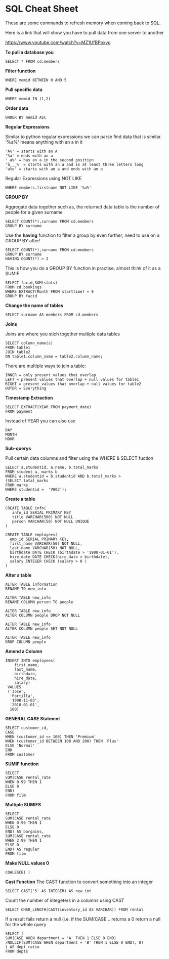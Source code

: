 # SQL Cheat Sheet #
These are some commands to refresh memory when coming back to SQL. 

Here is a link that will show you have to pull data from one server to another

https://www.youtube.com/watch?v=MZ1UfBPoxvg

__To pull a database you__
```
SELECT * FROM cd.members
```
__Filter function__
```
WHERE memid BETWEEN 0 AND 5
```
__Pull specific data__
```
WHERE memid IN (1,2)
```
__Order data__ 
```
ORDER BY memid ASC
```
__Regular Expressions__

Similar to python regular expressions we can parse find data that is similar. '%a%' means anything with an a in it
```
'A%' = starts with an A
'%a' = ends with an a
'_a%' = has an a in the second position
'a___%' = starts with an a and is at least three letters long
'a%o' = starts with an a and ends with an o
```
Regular Expressions using NOT LIKE
```
WHERE members.firstname NOT LIKE '%a%'
```

__GROUP BY__

Aggregate data together such as, the returned data table is the number of people for a given surname
```
SELECT COUNT(*),surname FROM cd.members
GROUP BY surname 
```
Use the __having__ function to filter a group by even further, need to use on a GROUP BY after!
```
SELECT COUNT(*),surname FROM cd.members
GROUP BY surname
HAVING COUNT(*) > 2
```
This is how you do a GROUP BY function in practise, almost think of it as a SUMIF
```
SELECT facid,SUM(slots)
FROM cd.bookings
WHERE EXTRACT(Month FROM starttime) = 9
GROUP BY facid
```
__Change the name of tables__
```
SELECT surname AS members FROM cd.members
```
__Joins__

Joins are where you stich together multiple data tables
```
SELECT column_name(s)
FROM table1
JOIN table2
ON table1.column_name = table2.column_name;
```
There are multiple ways to join a table:
```
INNER = only present values that overlap
LEFT = present values that overlap + null values for table1
RIGHT = present values that overlap + null values for table2
OUTER = Everything
```
__Timestamp Extraction__ 
```
SELECT EXTRACT(YEAR FROM payment_date)
FROM payment
```
Instead of YEAR you can also use
```
DAY
MONTH
HOUR
```

__Sub-querys__

Pull certain data columns and filter using the WHERE & SELECT fuction
```
SELECT a.studentid, a.name, b.total_marks
FROM student a, marks b
WHERE a.studentid = b.studentid AND b.total_marks >
(SELECT total_marks
FROM marks
WHERE studentid =  'V002');
```
__Create a table__
```
CREATE TABLE info(
   info_id SERIAL PRIMARY KEY
   title VARCHAR(500) NOT NULL
   person VARCHAR(50) NOT NULL UNIQUE
)
```
```
CREATE TABLE employees(
  emp_id SERIAL PRIMARY KEY,
  first_name VARCHAR(50) NOT NULL,
  last_name VARCHAR(50) NOT NULL,
  birthdate DATE CHECK (birthdate > '1900-01-01'),
  hire_date DATE CHECK(hire_date > birthdate),
  salary INTEGER CHECK (salary > 0 )
)
```
__Alter a table__
```
ALTER TABLE information
RENAME TO new_info

ALTER TABLE new_info
RENAME COLUMN person TO people

ALTER TABLE new_info
ALTER COLUMN people DROP NOT NULL 

ALTER TABLE new_info
ALTER COLUMN people SET NOT NULL 

ALTER TABLE new_info
DROP COLUMN people
```
__Amend a Column__
```
INSERT INTO employees(
	first_name, 
	last_name, 
	birthdate,
	hire_date,
	salary)
 VALUES
 ('Jose', 
  'Portilla',
  '1990-11-03', 
  '2010-01-01', 
  100)
```
__GENERAL CASE Statment__
```
SELECT customer_id,  
CASE 
WHEN (customer_id <= 100) THEN 'Premium'
WHEN (customer_id BETWEEN 100 AND 200) THEN 'Plus'
ELSE 'Normal'
END
FROM customer
```
__SUMIF function__
```
SELECT
SUM(CASE rental_rate
WHEN 0.99 THEN 1
ELSE 0 
END)
FROM film
```
__Multiple SUMIFS__
```
SELECT
SUM(CASE rental_rate
WHEN 0.99 THEN 1
ELSE 0 
END) AS bargains,
SUM(CASE rental_rate
WHEN 2.99 THEN 1
ELSE 0
END) AS regular
FROM film
```
__Make NULL values 0__ 
```
COALESCE( )
```


__Cast Function__
The CAST function to convert something into an integer
```
SELECT CAST('5' AS INTEGER) AS new_int
```
Count the number of integeters in a columns using CAST
```
SELECT CHAR_LENGTH(CAST(inventory_id AS VARCHAR)) FROM rental
```
If a result fails return a null (i.e. if the SUM(CASE... returns a 0 return a null for the whole query
```
SELECT (
SUM(CASE WHEN department = 'A' THEN 1 ELSE 0 END)
/NULLIF(SUM(CASE WHEN department = 'B' THEN 1 ELSE 0 END), 0)
) AS dept_ratio
FROM depts
```
